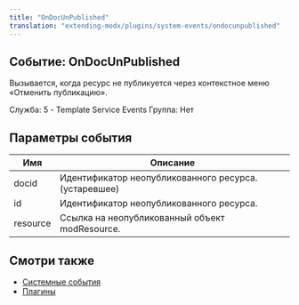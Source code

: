 ```yaml
---
title: "OnDocUnPublished"
translation: "extending-modx/plugins/system-events/ondocunpublished"
---
```


## Событие: OnDocUnPublished

Вызывается, когда ресурс не публикуется через контекстное меню «Отменить публикацию».

Служба: 5 - Template Service Events
Группа: Нет

## Параметры события

| Имя      | Описание                                              |
| -------- | ----------------------------------------------------- |
| docid    | Идентификатор неопубликованного ресурса. (устаревшее) |
| id       | Идентификатор неопубликованного ресурса.              |
| resource | Ссылка на неопубликованный объект modResource.        |

## Смотри также

- [Системные события](extending-modx/plugins/system-events "Системные события")
- [Плагины](extending-modx/plugins "Плагины")
